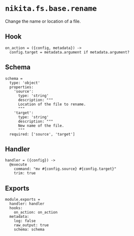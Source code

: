 
# `nikita.fs.base.rename`

Change the name or location of a file.

## Hook

    on_action = ({config, metadata}) ->
      config.target = metadata.argument if metadata.argument?

## Schema

    schema =
      type: 'object'
      properties:
        'source':
          type: 'string'
          description: """
          Location of the file to rename.
          """
        'target':
          type: 'string'
          description: """
          New name of the file.
          """
      required: ['source', 'target']

## Handler

    handler = ({config}) ->
      @execute
        command: "mv #{config.source} #{config.target}"
        trim: true

## Exports

    module.exports =
      handler: handler
      hooks:
        on_action: on_action
      metadata:
        log: false
        raw_output: true
        schema: schema
